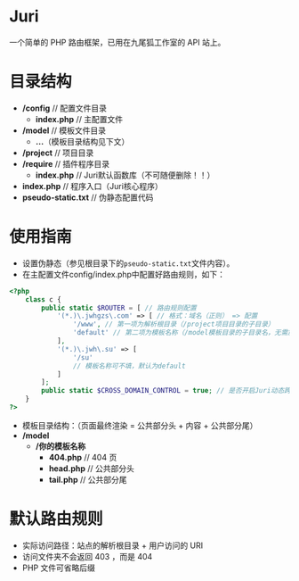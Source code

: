 # Juri
一个简单的 PHP 路由框架，已用在九尾狐工作室的 API 站上。

# 目录结构
* **/config** // 配置文件目录  
    * **index.php** // 主配置文件  
* **/model** // 模板文件目录  
    * **...**（模板目录结构见下文）  
* **/project** // 项目目录  
* **/require** // 插件程序目录  
    * **index.php** // Juri默认函数库（不可随便删除！！）  
* **index.php** // 程序入口（Juri核心程序）  
* **pseudo-static.txt** // 伪静态配置代码  

# 使用指南
* 设置伪静态（参见根目录下的`pseudo-static.txt`文件内容）。
* 在主配置文件config/index.php中配置好路由规则，如下：
```php
<?php
    class c {
        public static $ROUTER = [ // 路由规则配置
            '(*.)\.jwhgzs\.com' => [ // 格式：域名（正则） => 配置
                '/www', // 第一项为解析根目录（/project项目目录的子目录）
                'default' // 第二项为模板名称（/model模板目录的子目录名，无需加/）
            ],
            '(*.)\.jwh\.su' => [
                '/su'
                // 模板名称可不填，默认为default
            ]
        ];
        public static $CROSS_DOMAIN_CONTROL = true; // 是否开启Juri动态跨域设置（默认允许在上面的$ROUTER中指定的域名跨域）
    }
?>
```
* 模板目录结构：（页面最终渲染 = 公共部分头 + 内容 + 公共部分尾）  
* **/model**  
    * **/你的模板名称**  
        * **404.php** // 404 页  
        * **head.php** // 公共部分头  
        * **tail.php** // 公共部分尾  
# 默认路由规则
* 实际访问路径：站点的解析根目录 + 用户访问的 URI
* 访问文件夹不会返回 403 ，而是 404
* PHP 文件可省略后缀
